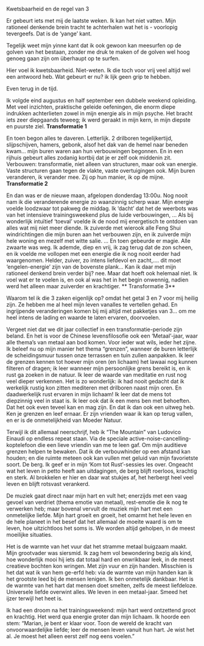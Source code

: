 Kwetsbaarheid
en de regel van 3


Er gebeurt iets met mij de laatste weken. Ik kan het niet vatten. Mijn rationeel denkende brein tracht te achterhalen wat het is - voorlopig tevergeefs. 
Dat is de ‘yange’ kant.

Tegelijk weet mijn yinne kant dat ik ook gewoon kan meesurfen op de golven van het bestaan, zonder me druk te maken of de golven wel hoog genoeg gaan zijn om überhaupt op te surfen. 

Hier voel ik kwetsbaarheid. Niet-weten. Ik die toch voor vrij veel altijd wel een antwoord heb. Wat gebeurt er nu? ik lijk geen grip te hebben. 

Even terug in de tijd. 

Ik volgde eind augustus en half september een dubbele weekend opleiding. Met veel inzichten, praktische geleide oefeningen, die enorm diepe indrukken achterlieten  zowel in mijn energie als in mijn psyche. Het bracht iets zeer diepgaands teweeg; ik werd geraakt in mijn kern, in mijn diepste en puurste ziel. **Transformatie 1**

En toen begon alles te daveren. Letterlijk. 2 drilboren tegelijkertijd, slijpschijven, hamers, gebonk, alsof het dak van de hemel naar beneden kwam… mijn buren waren aan hun verbouwingen begonnen. En in een rijhuis gebeurt alles zodanig kortbij dat je er zelf ook middenin zit. 
Verbouwen: transformatie, niet alleen van structuren, maar ook van energie. Vaste structuren gaan tegen de vlakte, vaste overtuigingen ook. Mijn buren veranderen, ik verander mee. Zij op hun manier, ik op de mijne. 
**Transformatie 2**

En dan was er de nieuwe maan, afgelopen donderdag 13:00u. Nog nooit nam ik die veranderende energie zo waanzinnig scherp waar. Mijn energie voelde loodzwaar tot pakweg de middag. Ik ‘dacht’ dat het de weerbots was van het intensieve trainingsweekend plus de luide verbouwingen, … 
Als bij wonderlijk intuïtief ‘toeval’ voelde ik de nood mij energetisch te ontdoen van alles wat mij niet meer diende. Ik zuiverde met wierook alle Feng Shui windrichtingen die mijn buren aan het verbouwen zijn, en ik zuiverde mijn hele woning en mezelf met witte salie. … 
En toen gebeurde er magie. Alle zwaarte was weg. Ik ademde, diep en vrij, ik zag terug dat de zon scheen, en ik voelde me vollopen met een energie die ik nog nooit eerder had waargenomen. Helder, zuiver, zo intens liefdevol en zacht,…. dit moet ‘engelen-energie’ zijn van de bovenste plank… 
Kan ik daar met mijn rationeel denkend brein verder bij? nee. Maar dat hoeft ook helemaal niet. Ik voel wat er te voelen is, en ook al was het in het begin onwennig, nadien werd het alleen maar zuiverder en krachtiger. ** Transformatie 3**

Waarom tel ik die 3 zaken eigenlijk op? omdat het getal 3 en 7 voor mij heilig zijn. Ze hebben me al heel mijn leven vanalles te vertellen gehad. En ingrijpende veranderingen komen bij mij altijd met pakketjes van 3…
om me heel intens de lading en waarde te laten ervaren, doorvoelen. 

Vergeet niet dat we dit jaar collectief in een transformatie-periode zijn beland. En het is voor de Chinese levensfilosofie ook een ‘Metaal’-jaar, waar alle thema’s van metaal aan bod komen. Voor ieder wat wils, ieder het zijne. 
Ik beleef nu op mijn manier het thema “grenzen”, wanneer de buren letterlijk de scheidingsmuur tussen onze terrassen en tuin zullen aanpakken. Ik leer de grenzen kennen tot hoever mijn oren (en lichaam) het lawaai nog kunnen filteren of dragen; ik leer wanneer mijn persoonlijke grens bereikt is, en ik rust ga zoeken in de natuur. Ik leer de waarde van meditatie en rust nog veel dieper verkennen. Het is zo wonderlijk: ik had nooit gedacht dat ik werkelijk rustig kon zitten mediteren met drilboren naast mijn oren. En daadwerkelijk rust ervaren in mijn lichaam! Ik leer dat de mens tot diepzinnig veel in staat is. Ik leer ook dat ik een mens ben met behoeften. Dat het ook even teveel kan en mag zijn. En dat ik dan ook een uitweg heb. Ken je grenzen en leef ernaar. Er zijn vrienden waar ik kan op terug vallen, en er is de onmetelijkheid van Moeder Natuur. 

Terwijl ik dit allemaal neerschrijf, heb ik “The Mountain” van Ludovico Einaudi op endless repeat staan. Via de speciale active-noise-cancelling-koptelefoon die een lieve vriendin van me te leen gaf. Om mijn auditieve grenzen helpen te bewaken. Dat ik de verbouwhinder op een afstand kan houden; en die ruimte meteen ook kan vullen met geluid van mijn favorietste soort. De berg. Ik geef er in mijn ‘Kom tot Rust’-sessies les over. Ongeacht wat het leven in petto heeft aan uitdagingen, de berg blijft roerloos, krachtig en sterk. Al brokkelen er hier en daar wat stukjes af, het herbergt heel veel leven en blijft rotsvast verankerd. 

De muziek gaat direct naar mijn hart en vult het; enerzijds met een vaag gevoel van verdriet (thema emotie van metaal), rest-emotie die ik nog te verwerken heb; maar bovenal vervult de muziek mijn hart met een onmetelijke liefde. Mijn hart groeit en groeit, het omarmt het hele leven en de hele planeet in het besef dat het allemaal de moeite waard is om te leven, hoe uitzichtloos het soms is. We worden altijd geholpen, in de meest moeilijke situaties. 

Het is de warmte van het vuur dat het stramme metaal buigzaam maakt. Mijn grootvader was siersmid. Ik zag hem vol bewondering bezig als kind, hoe wonderlijk mooi hij iets dat totaal hard en onwrikbaar leek, in de meest creatieve bochten kon wringen. Met zijn vuur en zijn handen. Misschien is het dat wat ik van hem ge-erfd heb: via de warmte van mijn handen kan ik het grootste leed bij de mensen lenigen. Ik ben onmetelijk dankbaar. Het is de warmte van het hart dat mensen doet smelten, zelfs de meest liefdeloze. Universele liefde overwint alles. We leven in een metaal-jaar. Smeed het ijzer terwijl het heet is.

Ik had een droom na het trainingsweekend: mijn hart werd ontzettend groot en krachtig. Het werd qua energie groter dan mijn lichaam. Ik hoorde een stem: “Marian, je bent er klaar voor. Toon de wereld de kracht van onvoorwaardelijke liefde; leer de mensen leven vanuit hun hart. Je wist het al. Je moest het alleen eerst zelf nog eens voelen.”
